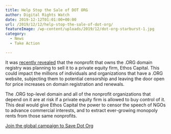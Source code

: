 ```yaml
---
title: Help Stop the Sale of DOT ORG
author: Digital Rights Watch
date: 2019-12-12T01:01:00+00:00
url: /2019/12/12/help-stop-the-sale-of-dot-org/
featureImage: /wp-content/uploads/2019/12/dot-org-starburst-1.jpg
category:
  - News
  - Take Action

---
```

It was [recently revealed][1] that the nonprofit that owns the .ORG domain registry was planning to sell it to a private equity firm, Ethos Capital. This could impact the millions of individuals and organizations that have a .ORG website, subjecting them to potential censorship and leaving the door open for price increases on domain registration and renewals.

The .ORG top-level domain and all of the nonprofit organizations that depend on it are at risk if a private equity firm is allowed to buy control of it. This deal would give Ethos Capital the power to censor the speech of NGOs to advance commercial interests, and to extract ever-growing monopoly rents from those same nonprofits.

[Join the global campaign to Save Dot Org][2]

 [1]: https://www.eff.org/deeplinks/2019/12/we-need-save-org-arbitrary-censorship-halting-private-equity-buy-out
 [2]: https://savedotorg.org/
